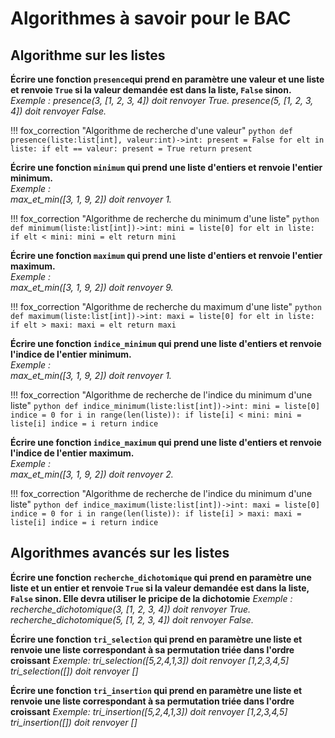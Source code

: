 # Algorithmes à savoir pour le BAC

## Algorithme sur les listes
**Écrire une fonction `presence`qui prend en paramètre une valeur et une liste et renvoie `True` si la valeur demandée est dans la liste, `False` sinon.**
*Exemple :*
*presence(3, [1, 2, 3, 4]) doit renvoyer True.*
*presence(5, [1, 2, 3, 4]) doit renvoyer False.*

!!! fox_correction "Algorithme de recherche d'une valeur"
    ```python
        def presence(liste:list[int], valeur:int)->int:
            present = False
            for elt in liste:
                if elt == valeur:
                    present = True
            return present
    ```

**Écrire une fonction `minimum` qui prend une liste d'entiers et renvoie l'entier minimum.**  
*Exemple :*  
*max_et_min([3, 1, 9, 2]) doit renvoyer 1.*

!!! fox_correction "Algorithme de recherche du minimum d'une liste"
    ```python
        def minimum(liste:list[int])->int:
            mini = liste[0]
            for elt in liste:
                if elt < mini:
                    mini = elt
            return mini
    ```

**Écrire une fonction `maximum` qui prend une liste d'entiers et renvoie l'entier maximum.**  
*Exemple :*  
*max_et_min([3, 1, 9, 2]) doit renvoyer 9.*

!!! fox_correction "Algorithme de recherche du maximum d'une liste"
    ```python
        def maximum(liste:list[int])->int:
            maxi = liste[0]
            for elt in liste:
                if elt > maxi:
                    maxi = elt
            return maxi
    ```

**Écrire une fonction `indice_minimum` qui prend une liste d'entiers et renvoie l'indice de l'entier minimum.**  
*Exemple :*  
*max_et_min([3, 1, 9, 2]) doit renvoyer 1.*

!!! fox_correction "Algorithme de recherche de l'indice du minimum d'une liste"
    ```python
        def indice_minimum(liste:list[int])->int:
            mini = liste[0]
            indice = 0
            for i in range(len(liste)):
                if liste[i] < mini:
                    mini = liste[i]
                    indice = i
            return indice
    ```

**Écrire une fonction `indice_maximum` qui prend une liste d'entiers et renvoie l'indice de l'entier maximum.**  
*Exemple :*  
*max_et_min([3, 1, 9, 2]) doit renvoyer 2.*

!!! fox_correction "Algorithme de recherche de l'indice du minimum d'une liste"
    ```python
        def indice_maximum(liste:list[int])->int:
            maxi = liste[0]
            indice = 0
            for i in range(len(liste)):
                if liste[i] > maxi:
                    maxi = liste[i]
                    indice = i
            return indice
    ```

## Algorithmes avancés sur les listes

**Écrire une fonction `recherche_dichotomique` qui prend en paramètre une liste et un entier et renvoie `True` si la valeur demandée est dans la liste, `False` sinon. Elle devra utiliser le pricipe de la dichotomie**
*Exemple :*
*recherche_dichotomique(3, [1, 2, 3, 4]) doit renvoyer True.*
*recherche_dichotomique(5, [1, 2, 3, 4]) doit renvoyer False.*

**Écrire une fonction `tri_selection` qui prend en paramètre une liste et renvoie une liste correspondant à sa permutation triée dans l'ordre croissant**
*Exemple:*
*tri_selection([5,2,4,1,3]) doit renvoyer [1,2,3,4,5]*
*tri_selection([]) doit renvoyer []*

**Écrire une fonction `tri_insertion` qui prend en paramètre une liste et renvoie une liste correspondant à sa permutation triée dans l'ordre croissant**
*Exemple:*
*tri_insertion([5,2,4,1,3]) doit renvoyer [1,2,3,4,5]*
*tri_insertion([]) doit renvoyer []*